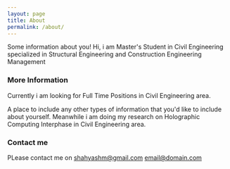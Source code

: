 ```yaml
---
layout: page
title: About
permalink: /about/
---
```


Some information about you!
Hi, i am Master's Student in Civil Engineering specialized in Structural Engineering and Construction Engineering Management	
### More Information
Currently i am looking for Full Time Positions in Civil Engineering area.

A place to include any other types of information that you'd like to include about yourself.
Meanwhile i am doing my research on Holographic Computing Interphase in Civil Engineering area.
### Contact me
PLease contact me on shahyashm@gmail.com
[email@domain.com](mailto:email@domain.com)